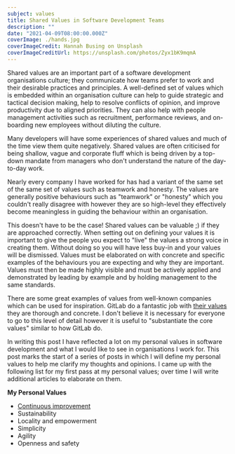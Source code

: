 ```yaml
---
subject: values
title: Shared Values in Software Development Teams
description: ""
date: "2021-04-09T08:00:00.000Z"
coverImage: ./hands.jpg
coverImageCredit: Hannah Busing on Unsplash
coverImageCreditUrl: https://unsplash.com/photos/Zyx1bK9mqmA
---
```


Shared values are an important part of a software development organisations culture; they communicate
how teams prefer to work and their desirable practices and principles. A well-defined set of values
which is embedded within an organisation culture can help to guide strategic and tactical decision making,
help to resolve conflicts of opinion, and improve productivity due to aligned priorities. They can
also help with people management activities such as recruitment, performance reviews, and on-boarding
new employees without diluting the culture.

Many developers will have some experiences of shared values and much of the time view them quite
negatively. Shared values are often criticised for being shallow, vague and corporate fluff which is
being driven by a top-down mandate from managers who don't understand the nature of the day-to-day
work.

Nearly every company I have worked for has had a variant of the same set of the same set of values
such as teamwork and honesty. The values are generally positive behaviours such as "teamwork" or
"honesty" which you couldn't really disagree with however they are so high-level they effectively
become meaningless in guiding the behaviour within an organisation.

This doesn't have to be the case! Shared values can be valuable ;) if they are approached correctly.
When setting out on defining your values it is important to give the people you expect to "live" the
values a strong voice in creating them. Without doing so you will have less buy-in and your values
will be dismissed. Values must be elaborated on with concrete and specific examples of the behaviours
you are expecting and why they are important. Values must then be made highly visible and must be
actively applied and demonstrated by leading by example and by holding management to the same standards.

There are some great examples of values from well-known companies which can be used for inspiration.
GitLab do a fantastic job with [their values](https://about.gitlab.com/handbook/values/) they are
thorough and concrete. I don't believe it is necessary for everyone to go to this level of detail
however it is useful to "substantiate the core values" similar to how GitLab do.

In writing this post I have reflected a lot on my personal values in software development and
what I would like to see in organisations I work for. This post marks the start of a series of posts
in which I will define my personal values to help me clarify my thoughts and opinions. I came up with
the following list for my first pass at my personal values; over time I will write additional articles
to elaborate on them.

**My Personal Values**
* [Continuous improvement](continuous-improvement)
* Sustainability
* Locality and empowerment
* Simplicity
* Agility
* Openness and safety

